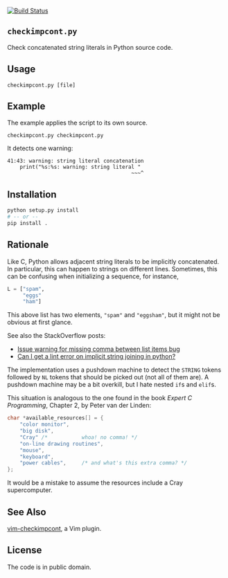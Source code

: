 [![Build Status](https://travis-ci.org/congma/checkimpcont.svg?branch=master)](https://travis-ci.org/congma/checkimpcont)

## `checkimpcont.py` ##

Check concatenated string literals in Python source code.


## Usage ##

```
checkimpcont.py [file]
```

## Example ##

The example applies the script to its own source.
```
checkimpcont.py checkimpcont.py
```

It detects one warning:
```
41:43: warning: string literal concatenation
    print("%s:%s: warning: string literal "
                                        ~~~^
```

## Installation ##

```bash
python setup.py install
# -- or --
pip install .
```

## Rationale ##

Like C, Python allows adjacent string literals to be implicitly concatenated.
In particular, this can happen to strings on different lines.  Sometimes, this
can be confusing when initializing a sequence, for instance,
```python
L = ["spam",
     "eggs"
     "ham"]
```
This above list has two elements, `"spam"` and `"eggsham"`, but it might not be
obvious at first glance.

See also the StackOverflow posts:  
*  [Issue warning for missing comma between list items bug](https://stackoverflow.com/questions/34540634/issue-warning-for-missing-comma-between-list-items-bug)
*  [Can I get a lint error on implicit string joining in python?](https://stackoverflow.com/questions/40503153/can-i-get-a-lint-error-on-implicit-string-joining-in-python)

The implementation uses a pushdown machine to detect the `STRING` tokens
followed by `NL` tokens that should be picked out (not all of them are).  A
pushdown machine may be a bit overkill, but I hate nested `if`s and `elif`s.

This situation is analogous to the one found in the book <i>Expert C
Programming</i>, Chapter 2, by Peter van der Linden:
```c
char *available_resources[] = {
    "color monitor",
    "big disk",
    "Cray" /*           whoa! no comma! */
    "on-line drawing routines",
    "mouse",
    "keyboard",
    "power cables",     /* and what's this extra comma? */
};
```
It would be a mistake to assume the resources include a Cray supercomputer.


## See Also ##

[vim-checkimpcont](https://github.com/congma/vim-checkimpcont), a Vim plugin.


## License ##

The code is in public domain.
